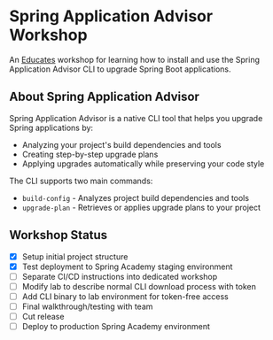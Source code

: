 # Spring Application Advisor Workshop

An [Educates](https://educates.dev) workshop for learning how to install and use the Spring Application Advisor CLI to upgrade Spring Boot applications.

## About Spring Application Advisor

Spring Application Advisor is a native CLI tool that helps you upgrade Spring applications by:

- Analyzing your project's build dependencies and tools
- Creating step-by-step upgrade plans
- Applying upgrades automatically while preserving your code style

The CLI supports two main commands:
- `build-config` - Analyzes project build dependencies and tools
- `upgrade-plan` - Retrieves or applies upgrade plans to your project

## Workshop Status

- [x] Setup initial project structure
- [x] Test deployment to Spring Academy staging environment
- [ ] Separate CI/CD instructions into dedicated workshop
- [ ] Modify lab to describe normal CLI download process with token
- [ ] Add CLI binary to lab environment for token-free access
- [ ] Final walkthrough/testing with team
- [ ] Cut release
- [ ] Deploy to production Spring Academy environment
